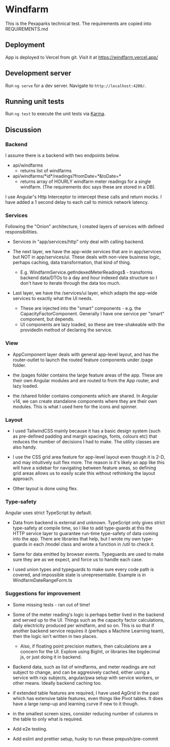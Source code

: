 # Windfarm

This is the Pexaparks technical test. The requirements are copied into REQUIREMENTS.md

## Deployment

App is deployed to Vercel from git. Visit it at https://windfarm.vercel.app/

## Development server

Run `ng serve` for a dev server. Navigate to `http://localhost:4200/`.

## Running unit tests

Run `ng test` to execute the unit tests via [Karma](https://karma-runner.github.io).

## Discussion

### Backend

I assume there is a backend with two endpoints below.

- api/windfarms 
    - returns list of windfarms
- api/windfarms/\*id\*/readings?fromDate=\*&toDate=\*
    - returns array of HOURLY windfarm meter readings for a single windfarm. (The requirements doc says these are stored in a DB).

I use Angular's Http Interceptor to intercept these calls and return mocks. I have added a 1 second delay to each call to mimick network latency.

### Services

Following the "Onion" architecture, I created layers of services with defined responsibilities.

- Services in "app/services/http" only deal with calling backend. 

- The next layer, we have the app-wide services that are in app/services but NOT in app/services/ui. These deals with non-view business logic, perhaps caching, data transformation, that kind of thing.
    - E.g. WindfarmService.getIndexedMeterReadings$ - transforms backend data/DTOs to a day and hour indexed data structure so I don't have to iterate through the data too much.

- Last layer, we have the /services/ui layer, which adapts the app-wide services to exactly what the UI needs.
    - These are injected into the "smart" components - e.g. the CapacityFactorComponent. Generally I have one service per "smart" component, but depends.
    - UI components are lazy loaded, so these are tree-shakeable with the providedIn method of declaring the service.

### View

- AppComponent layer deals with general app-level layout, and has the router-outlet to launch the routed feature components under /page folder.

- the /pages folder contains the large feature areas of the app. These are their own Angular modules and are routed to from the App router, and lazy loaded.

- the /shared folder contains components which are shared. In Angular v14, we can create standalone components where they are their own modules. This is what I used here for the icons and spinner.

### Layout

- I used TailwindCSS mainly because it has a basic design system (such as pre-defined padding and margin spacings, fonts, colours etc) that reduces the number of decisions I had to make. The utility classes are also handy.

- I use the CSS grid area feature for app-level layout even though it is 2-D, and may intuitively suit flex more. The reason is it's likely an app like this will have a sidebar for navigating between feature areas, so defining grid areas allows us to easily scale this without rethinking the layout approach.

- Other layout is done using flex.

### Type-safety

Angular uses strict TypeScript by default.

- Data from backend is external and unknown. TypeScript only gives strict type-safety at compile time, so I like to add type-guards at this the HTTP service layer to guarantee run-time type-safety of data coming into the app.  There are libraries that help, but I wrote my own type-guards in each /model class and wrote a function in /util to check it.

- Same for data emitted by browser events. Typeguards are used to make sure they are as we expect, and force us to handle each case.

- I used union types and typeguards to make sure every code path is covered, and impossible state is unrepresentable. Example is in WindfarmDateRangeForm.ts

### Suggestions for improvement

- Some missing tests - ran out of time!

- Some of the meter reading's logic is perhaps better lived in the backend and served up to the UI. Things such as the capacity factor calculations, daily electricity produced per windfarm, and so on. This is so that if another backend service requires it (perhaps a Machine Learning team), then the logic isn't written in two places. 

    - Also, if floating point precision matters, then calculations are a concern for the UI. Explore using BigInt, or libraries like bigdecimal js, or just doing it in backend.

- Backend data, such as list of windfarms, and meter readings are not subject to change, and can be aggresively cached, either using a service with rxjs subjects, angular/pwa setup with service workers, or other means. Ideally backend caching too.


- if extended table features are required, I have used AgGrid in the past which has extensive table features, even things like Pivot tables. It does have a large ramp-up and learning curve if new to it though.

- in the smallest screen sizes, consider reducing number of columns in the table to only what is required.

- Add e2e testing.
- Add eslint and prettier setup, husky to run these prepush/pre-commit